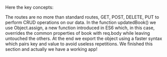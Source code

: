 Here the key concepts:

The routes are no more than standard routes, GET, POST, DELETE, PUT to perform CRUD operations on our data.
In the function updatedBook() we use Object.assign, a new function introduced in ES6 which, in this case, overrides the common properties of book with req.body while leaving untouched the others.
At the end we export the object using a faster syntax which pairs key and value to avoid useless repetitions.
We finished this section and actually we have a working app!